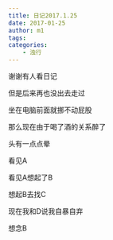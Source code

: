 ```yaml
---
title: 日记2017.1.25
date: 2017-01-25
author: m1
tags: 
categories:
    - 浊行
---
```

谢谢有人看日记


但是后来再也没出去走过


坐在电脑前面就挪不动屁股


那么现在由于喝了酒的关系醉了


头有一点点晕


看见A


看见A想起了B


想起B去找C


现在我和D说我自暴自弃


想念B
